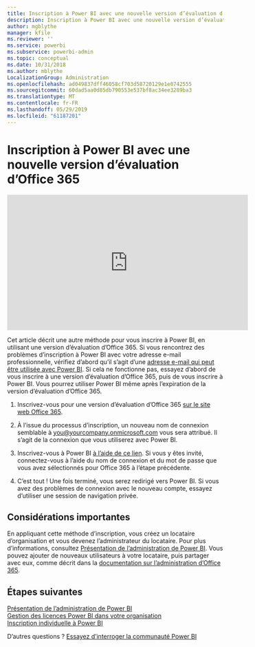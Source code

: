 ```yaml
---
title: Inscription à Power BI avec une nouvelle version d’évaluation d’Office 365
description: Inscription à Power BI avec une nouvelle version d’évaluation d’Office 365
author: mgblythe
manager: kfile
ms.reviewer: ''
ms.service: powerbi
ms.subservice: powerbi-admin
ms.topic: conceptual
ms.date: 10/31/2018
ms.author: mblythe
LocalizationGroup: Administration
ms.openlocfilehash: ad049837dff46058cf703d58720129e1e0742555
ms.sourcegitcommit: 60dad5aa0d85db790553e537bf8ac34ee3289ba3
ms.translationtype: MT
ms.contentlocale: fr-FR
ms.lasthandoff: 05/29/2019
ms.locfileid: "61187201"
---
```

# <a name="signing-up-for-power-bi-with-a-new-office-365-trial"></a>Inscription à Power BI avec une nouvelle version d’évaluation d’Office 365

<iframe width="560" height="315" src="https://www.youtube.com/embed/gbSuFST-Nx4?showinfo=0" frameborder="0" allowfullscreen></iframe>

Cet article décrit une autre méthode pour vous inscrire à Power BI, en utilisant une version d’évaluation d’Office 365. Si vous rencontrez des problèmes d’inscription à Power BI avec votre adresse e-mail professionnelle, vérifiez d’abord qu’il s’agit d’une [adresse e-mail qui peut être utilisée avec Power BI](service-self-service-signup-for-power-bi.md#supported-email-addresses). Si cela ne fonctionne pas, essayez d’abord de vous inscrire à une version d’évaluation d’Office 365, puis de vous inscrire à Power BI. Vous pourrez utiliser Power BI même après l’expiration de la version d’évaluation d’Office 365.

1. Inscrivez-vous pour une version d’évaluation d’Office 365 [sur le site web Office 365](https://go.microsoft.com/fwlink/p/?LinkID=403802).

1. À l’issue du processus d’inscription, un nouveau nom de connexion semblable à you@yourcompany.onmicrosoft.com vous sera attribué. Il s’agit de la connexion que vous utiliserez avec Power BI.

1. Inscrivez-vous à Power BI [à l’aide de ce lien](https://app.powerbi.com/signupredirect?pbi_source=web). Si vous y êtes invité, connectez-vous à l’aide du nom de connexion et du mot de passe que vous avez sélectionnés pour Office 365 à l’étape précédente.

1. C’est tout ! Une fois terminé, vous serez redirigé vers Power BI. Si vous avez des problèmes de connexion avec le nouveau compte, essayez d’utiliser une session de navigation privée.

## <a name="important-considerations"></a>Considérations importantes

En appliquant cette méthode d’inscription, vous créez un locataire d’organisation et vous devenez l’administrateur du locataire. Pour plus d’informations, consultez [Présentation de l’administration de Power BI](service-admin-administering-power-bi-in-your-organization.md). Vous pouvez ajouter de nouveaux utilisateurs à votre locataire, puis partager avec eux, comme décrit dans la [documentation sur l’administration d’Office 365](https://support.office.com/en-sg/article/Add-users-individually-to-Office-365---Admin-Help-1970f7d6-03b5-442f-b385-5880b9c256ec).

## <a name="next-steps"></a>Étapes suivantes

[Présentation de l’administration de Power BI](service-admin-administering-power-bi-in-your-organization.md)  
[Gestion des licences Power BI dans votre organisation](service-admin-licensing-organization.md)  
[Inscription individuelle à Power BI](service-self-service-signup-for-power-bi.md)

D’autres questions ? [Essayez d’interroger la communauté Power BI](http://community.powerbi.com/)